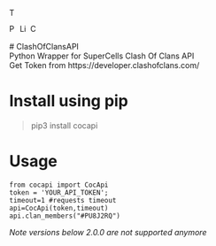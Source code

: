 <p>
    <a href="https://github.com/tonybenoy/cocapi/actions">
        <img src="https://github.com/RedCarpetUp/ledger/workflows/Tests/badge.svg" alt="Test Status" height="15">
    </a>
</p>
<p>
    <a href="https://www.python.org/downloads/"><img src="https://img.shields.io/badge/python-3.8+-blue.svg" alt="Python version" height="15"></a>
    <a href="https://github.com/tonybenoy/cocapi/blob/master/LICENSE"><img src="https://img.shields.io/pypi/l/markdown-subtemplate.svg" alt="License" height="15"></a>
    <a href="https://github.com/psf/black">
        <img src="https://img.shields.io/badge/code%20style-black-000000.svg" alt="Codestyle Black" height="15">
    </a>
</p>
# ClashOfClansAPI </br>
Python Wrapper for SuperCells Clash Of Clans API </br>
Get Token from https://developer.clashofclans.com/</br>

# Install using pip </br>

> pip3 install cocapi


# Usage </br>

```
from cocapi import CocApi
token = 'YOUR_API_TOKEN';
timeout=1 #requests timeout
api=CocApi(token,timeout)
api.clan_members("#PU8J2RQ")
```
*Note versions below 2.0.0 are not supported anymore*